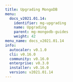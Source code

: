 ```yaml
---
title: Upgrading MongoDB
menu:
  docs_v2021.01.14:
    identifier: mg-upgrading
    name: Upgrading
    parent: mg-mongodb-guides
    weight: 42
menu_name: docs_v2021.01.14
info:
  autocaler: v0.1.0
  cli: v0.16.0
  community: v0.16.0
  enterprise: v0.3.0
  installer: v0.16.0
  version: v2021.01.14
---
```


